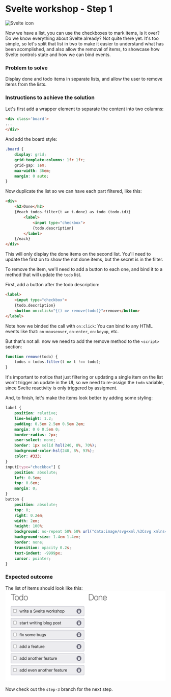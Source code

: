 # Svelte workshop - Step 1

![Svelte icon](https://svelte.dev/svelte-logo-horizontal.svg)

Now we have a list, you can use the checkboxes to mark items, is it over? Do we know everything about Svelte already? Not quite there yet. It's too simple, so let's split that list in two to make it easier to understand what has been acomplished, and also allow the removal of items, to showcase how Svelte controls state and how we can bind events.

### Problem to solve

Display done and todo items in separate lists, and allow the user to remove items from the lists.

### Instructions to achieve the solution

Let's first add a wrapper element to separate the content into two columns:

```html
<div class='board'>
...
</div>
```

And add the board style:
```css
.board {
    display: grid;
    grid-template-columns: 1fr 1fr;
    grid-gap: 1em;
    max-width: 36em;
    margin: 0 auto;
}
```

Now duplicate the list so we can have each part filtered, like this:

```html
<div>
	<h2>Done</h2>
	{#each todos.filter(t => t.done) as todo (todo.id)}
		<label>
			<input type="checkbox">
			{todo.description}
		</label>
	{/each}
</div>
```

This will only display the done items on the second list. You'll need to update the first on to show the not done items, but the secret is in the filter.

To remove the item, we'll need to add a button to each one, and bind it to a method that will update the `todo` list.

First, add a button after the todo description:
```html
<label>
    <input type="checkbox">
    {todo.description}
    <button on:click="{() => remove(todo)}">remove</button>
</label>
```

Note how we binded the call with `on:click`: You can bind to any HTML events like that: `on:mouseover`, `on:enter`, `on:keyup`, etc.

But that's not all: now we need to add the remove method to the `<script>` section:

```javascript
function remove(todo) {
    todos = todos.filter(t => t !== todo);
}
```

It's important to notice that just filtering or updating a single item on the list won't trigger an update in the UI, so we need to re-assign the `todo` variable, since Svelte reactivity is only triggered by assigment.

And, to finish, let's make the items look better by adding some styling:
```css
label {
    position: relative;
    line-height: 1.2;
    padding: 0.5em 2.5em 0.5em 2em;
    margin: 0 0 0.5em 0;
    border-radius: 2px;
    user-select: none;
    border: 1px solid hsl(240, 8%, 70%);
    background-color:hsl(240, 8%, 93%);
    color: #333;
}
input[type="checkbox"] {
    position: absolute;
    left: 0.5em;
    top: 0.6em;
    margin: 0;
}
button {
    position: absolute;
    top: 0;
    right: 0.2em;
    width: 2em;
    height: 100%;
    background: no-repeat 50% 50% url("data:image/svg+xml,%3Csvg xmlns='http://www.w3.org/2000/svg' viewBox='0 0 24 24'%3E%3Cpath fill='%23676778' d='M12,2C17.53,2 22,6.47 22,12C22,17.53 17.53,22 12,22C6.47,22 2,17.53 2,12C2,6.47 6.47,2 12,2M17,7H14.5L13.5,6H10.5L9.5,7H7V9H17V7M9,18H15A1,1 0 0,0 16,17V10H8V17A1,1 0 0,0 9,18Z'%3E%3C/path%3E%3C/svg%3E");
    background-size: 1.4em 1.4em;
    border: none;
    transition: opacity 0.2s;
    text-indent: -9999px;
    cursor: pointer;
}
```

### Expected outcome

The list of items should look like this:
![Image](https://github.com/ladraum/svelte-workshop/raw/step-2/what_to_expect.png)

Now check out the `step-3` branch for the next step.